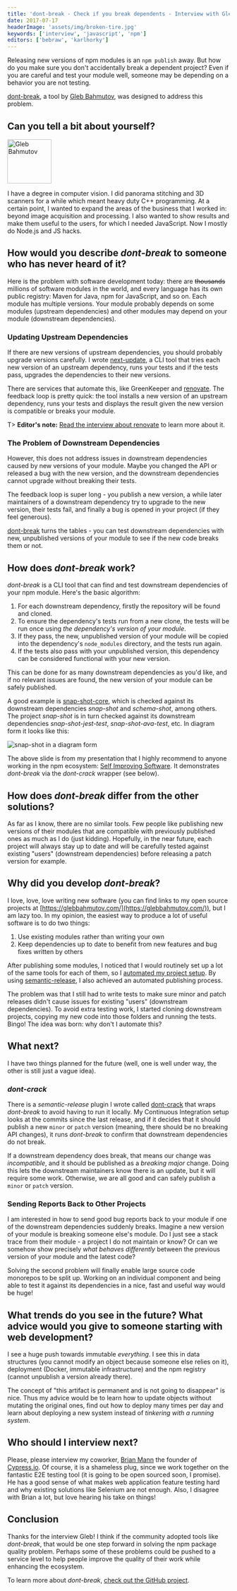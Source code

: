 ```yaml
---
title: 'dont-break - Check if you break dependents - Interview with Gleb Bahmutov'
date: 2017-07-17
headerImage: 'assets/img/broken-tire.jpg'
keywords: ['interview', 'javascript', 'npm']
editors: ['bebraw', 'karlhorky']
---
```


Releasing new versions of npm modules is an `npm publish` away. But how do you make sure you don't accidentally break a dependent project? Even if you are careful and test your module well, someone may be depending on a behavior you are not testing.

[dont-break](https://www.npmjs.com/package/dont-break), a tool by [Gleb Bahmutov](https://twitter.com/bahmutov), was designed to address this problem.

## Can you tell a bit about yourself?

<p>
<span class="author">
  <img src="https://www.gravatar.com/avatar/4ca757a644d8fa2518f6308c6dfe6b24?s=200" alt="Gleb Bahmutov" class="author" width="100" height="100" />
</span>

I have a degree in computer vision. I did panorama stitching and 3D scanners for a while which meant heavy duty C++ programming. At a certain point, I wanted to expand the areas of the business that I worked in: beyond image acquisition and processing. I also wanted to show results and make them useful to the users, for which I needed JavaScript. Now I mostly do Node.js and JS hacks.
</p>

## How would you describe *dont-break* to someone who has never heard of it?

Here is the problem with software development today: there are ~~thousands~~ millions of software modules in the world, and every language has its own public registry: Maven for Java, npm for JavaScript, and so on. Each module has multiple versions. Your module probably depends on some modules (upstream dependencies) and other modules may depend on your module (downstream dependencies).

### Updating Upstream Dependencies

If there are new versions of upstream dependencies, you should probably upgrade versions carefully. I wrote [next-update](https://github.com/bahmutov/next-update), a CLI tool that tries each new version of an upstream dependency, runs your tests and if the tests pass, upgrades the dependencies to their new versions.

There are services that automate this, like GreenKeeper and [renovate](https://www.npmjs.com/package/renovate). The feedback loop is pretty quick: the tool installs a new version of an upstream dependency, runs your tests and displays the result given the new version is compatible or breaks your module.

T> **Editor's note:** [Read the interview about renovate](/blog/renovate-interview/) to learn more about it.

### The Problem of Downstream Dependencies

However, this does not address issues in downstream dependencies caused by new versions of your module. Maybe you changed the API or released a bug with the new version, and the downstream dependencies cannot upgrade without breaking their tests.

The feedback loop is super long - you publish a new version, a while later maintainers of a downstream dependency try to upgrade to the new version, their tests fail, and finally a bug is opened in your project (if they feel generous).

[dont-break](https://github.com/bahmutov/dont-break) turns the tables - you can test downstream dependencies with new, unpublished versions of your module to see if the new code breaks them or not.

## How does *dont-break* work?

*dont-break* is a CLI tool that can find and test downstream dependencies of your npm module. Here's the basic algorithm:

1. For each downstream dependency, firstly the repository will be found and cloned.
2. To ensure the dependency's tests run from a new clone, the tests will be run once using *the dependency's version of your module*.
3. If they pass, the new, unpublished version of your module will be copied into the dependency's `node_modules` directory, and the tests run again.
4. If the tests also pass with your unpublished version, this dependency can be considered functional with your new version.

This can be done for as many downstream dependencies as you'd like, and if no relevant issues are found, the new version of your module can be safely published.

A good example is [snap-shot-core](https://github.com/bahmutov/snap-shot-core), which is checked against its downstream dependencies *snap-shot* and *schema-shot*, among others. The project *snap-shot* is in turn checked against its downstream dependencies *snap-shot-jest-test*, *snap-shot-ava-test*, etc. In diagram form it looks like this:

![snap-shot in a diagram form](assets/img/dont-break/snap-shot.png)

The above slide is from my presentation that I highly recommend to anyone working in the npm ecosystem: [Self Improving Software](https://slides.com/bahmutov/self-improving-software-node-week). It demonstrates *dont-break* via the *dont-crack* wrapper (see below).

## How does *dont-break* differ from the other solutions?

As far as I know, there are no similar tools. Few people like publishing new versions of their modules that are compatible with previously published ones as much as I do (just kidding). Hopefully, in the near future, each project will always stay up to date and will be carefully tested against existing "users" (downstream dependencies) before releasing a patch version for example.

## Why did you develop *dont-break*?

I love, love, love writing new software (you can find links to my open source projects at [https://glebbahmutov.com/](https://glebbahmutov.com/)), but I am lazy too. In my opinion, the easiest way to produce a lot of useful software is to do two things:

1. Use existing modules rather than writing your own
2. Keep dependencies up to date to benefit from new features and bug fixes written by others

After publishing some modules, I noticed that I would routinely set up a lot of the same tools for each of them, so I [automated my project setup](https://glebbahmutov.com/blog/quick-solid-module/). By using [semantic-release](https://github.com/semantic-release/semantic-release), I also achieved an automated publishing process.

The problem was that I still had to write tests to make sure minor and patch releases didn't cause issues for existing "users" (downstream dependencies). To avoid extra testing work, I started cloning downstream projects, copying my new code into those folders and running the tests. Bingo! The idea was born: why don't I automate this?

## What next?

I have two things planned for the future (well, one is well under way, the other is still just a vague idea).

### *dont-crack*

There is a *semantic-release* plugin I wrote called [dont-crack](https://github.com/bahmutov/dont-crack) that wraps *dont-break* to avoid having to run it locally. My Continuous Integration setup looks at the commits since the last release, and if it decides that it should publish a new `minor` or `patch` version (meaning, there should be no breaking API changes), it runs *dont-break* to confirm that downstream dependencies do not break.

If a downstream dependency does break, that means our change was *incompatible*, and it should be published as a *breaking major* change. Doing this lets the downstream maintainers know there is an update, but it will require some work. Otherwise, we are all good and can safely publish a `minor` or `patch` version.

### Sending Reports Back to Other Projects

I am interested in how to send good bug reports back to your module if one of the downstream dependencies suddenly breaks. Imagine a new version of your module is breaking someone else's module. Do I just see a stack trace from their module - a project I do not maintain or know? Or can we somehow show precisely *what behaves differently* between the previous version of your module and the latest code?

Solving the second problem will finally enable large source code monorepos to be split up. Working on an individual component and being able to test it against its dependencies in a nice, fast and useful way would be huge!

## What trends do you see in the future? What advice would you give to someone starting with web development?

I see a huge push towards immutable *everything*. I see this in data structures (you cannot modify an object because someone else relies on it), deployment (Docker, immutable infrastructure) and the npm registry (cannot unpublish a version already there).

The concept of "this artifact is permanent and is not going to disappear" is nice. Thus my advice would be to learn how to update objects without mutating the original ones, find out how to deploy many times per day and learn about deploying a new system instead of *tinkering with a running system*.

## Who should I interview next?

Please, please interview my coworker, [Brian Mann](https://twitter.com/be_mann) the founder of [Cypress.io](https://www.cypress.io/). Of course, it is a shameless plug, since we work together on the fantastic E2E testing tool (it is going to be open sourced soon, I promise). He has a good sense of what makes web application feature testing hard and why existing solutions like Selenium are not enough. Also, I disagree with Brian a lot, but love hearing his take on things!

## Conclusion

Thanks for the interview Gleb! I think if the community adopted tools like *dont-break*, that would be one step forward in solving the npm package quality problem. Perhaps some of these problems could be pushed to a service level to help people improve the quality of their work while enhancing the ecosystem.

To learn more about *dont-break*, [check out the GitHub project](https://github.com/bahmutov/dont-break).
